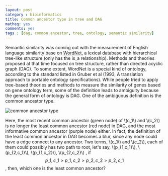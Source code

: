 ```yaml
---
layout: post 
category : bioinformatics
title: Common ancestor type in tree and DAG
matheq: yes
comments: yes
tags : [dag, common ancestor, tree, ontology, semantic similarity]
---
```


Semantic similarity was coming out with the measurement of English language similarity base on [WordNet](http://wordnet.princeton.edu/), a lexical database with hierarchical tree-like structure (only has the is\_a relationship).
Methods and theories proposed at that time focused on tree structure, rather than directed acyclic graph (DAG).
To some extent, WordNet is a special kind of ontology, according to the standard listed in Gruber et al (1993, A translation approach to portable ontology specifications).
While people tried to apply tree-based theories and methods to measure the similarity of genes based on gene ontology term, some of the definition leads to ambiguity because the general form of ontology is DAG.
One of the ambiguous definition is the common ancestor type.

![common ancestor type](https://2s66lw.blu.livefilestore.com/y2pTqOMA4rUgIXLOgSgW77aLs_1ib6Fj-oq7lGMdeiYiT-ccjfgcM7uH0XIzVFxUr4zsGsOA-hnUUufMhX7M-SG2mE3i0KamAM8Ajg6BrXiCvo/canodetype.jpg "common ancestor type")

Here, the most recent common ancestor (green node) of \\(c\_1\\) and \\(c\_2\\) is no longer the least common ancestor (red node) in DAG, and the most informative common ancestor (purple node) either.
In fact, the definition of the least common ancestor in DAG becomes a blur, since any node could have a edge connect to any ancestor.
Two terms, \\(c\_1\\) and \\(c\_2\\), each of them could possibly has two path to root, let's say, \\(p\_{1,c\_1}\\), \\(p\_{2,c\_1}\\), \\(p\_{1,c\_2}\\), \\(p\_{2,c\_2}\\) , if
$$p\_{1,c\_1} > p\_{1,c\_2}> p\_{2,c\_2} > p\_{2,c\_1} $$,
then, which one is the least common ancestor? 

